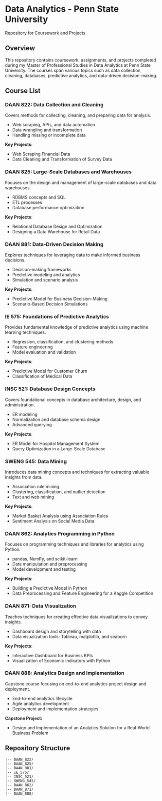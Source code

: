 # Data Analytics - Penn State University
Repository for Coursework and Projects

## Overview
This repository contains coursework, assignments, and projects completed during my Master of Professional Studies in Data Analytics at Penn State University. The courses span various topics such as data collection, cleaning, databases, predictive analytics, and data-driven decision-making.

## Course List

### DAAN 822: Data Collection and Cleaning
Covers methods for collecting, cleaning, and preparing data for analysis.
- Web scraping, APIs, and data automation
- Data wrangling and transformation
- Handling missing or incomplete data

**Key Projects:**
- Web Scraping Financial Data
- Data Cleaning and Transformation of Survey Data

### DAAN 825: Large-Scale Databases and Warehouses
Focuses on the design and management of large-scale databases and data warehouses.
- RDBMS concepts and SQL
- ETL processes
- Database performance optimization

**Key Projects:**
- Relational Database Design and Optimization
- Designing a Data Warehouse for Retail Data

### DAAN 881: Data-Driven Decision Making
Explores techniques for leveraging data to make informed business decisions.
- Decision-making frameworks
- Predictive modeling and analytics
- Simulation and scenario analysis

**Key Projects:**
- Predictive Model for Business Decision-Making
- Scenario-Based Decision Simulations

### IE 575: Foundations of Predictive Analytics
Provides fundamental knowledge of predictive analytics using machine learning techniques.
- Regression, classification, and clustering methods
- Feature engineering
- Model evaluation and validation

**Key Projects:**
- Predictive Model for Customer Churn
- Classification of Medical Data

### INSC 521: Database Design Concepts
Covers foundational concepts in database architecture, design, and administration.
- ER modeling
- Normalization and database schema design
- Advanced querying

**Key Projects:**
- ER Model for Hospital Management System
- Query Optimization in a Large-Scale Database

### SWENG 545: Data Mining
Introduces data mining concepts and techniques for extracting valuable insights from data.
- Association rule mining
- Clustering, classification, and outlier detection
- Text and web mining

**Key Projects:**
- Market Basket Analysis using Association Rules
- Sentiment Analysis on Social Media Data

### DAAN 862: Analytics Programming in Python
Focuses on programming techniques and libraries for analytics using Python.
- pandas, NumPy, and scikit-learn
- Data manipulation and preprocessing
- Model development and testing

**Key Projects:**
- Building a Predictive Model in Python
- Data Preprocessing and Feature Engineering for a Kaggle Competition

### DAAN 871: Data Visualization
Teaches techniques for creating effective data visualizations to convey insights.
- Dashboard design and storytelling with data
- Data visualization tools: Tableau, matplotlib, and seaborn

**Key Projects:**
- Interactive Dashboard for Business KPIs
- Visualization of Economic Indicators with Python

### DAAN 888: Analytics Design and Implementation
Capstone course focusing on end-to-end analytics project design and deployment.
- End-to-end analytics lifecycle
- Agile analytics development
- Deployment and implementation strategies

**Capstone Project:**
- Design and Implementation of an Analytics Solution for a Real-World Business Problem

## Repository Structure
```plaintext
|-- DAAN_822/
|-- DAAN_825/
|-- DAAN_881/
|-- IE_575/
|-- INSC_521/
|-- SWENG_545/
|-- DAAN_862/
|-- DAAN_871/
|-- DAAN_888/

